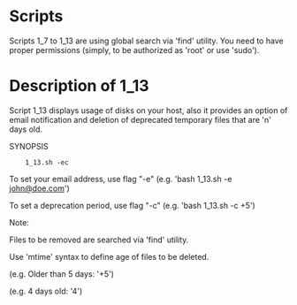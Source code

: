 # Scripts
Scripts 1_7 to 1_13 are using global search via 'find' utility.
You need to have proper permissions (simply, to be authorized as 'root' or use 'sudo').

# Description of 1_13
Script 1_13 displays usage of disks on your host, also it provides an option of email notification and deletion of deprecated temporary files that are 'n' days old.

SYNOPSIS

        1_13.sh -ec

To set your email address, use flag "-e" (e.g. 'bash 1_13.sh -e john@doe.com')

To set a deprecation period, use flag "-c" (e.g. 'bash 1_13.sh -c +5')

Note: 

Files to be removed are searched via 'find' utility. 

Use 'mtime' syntax to define age of files to be deleted.

(e.g. Older than 5 days: '+5')

(e.g. 4 days old: '4')

